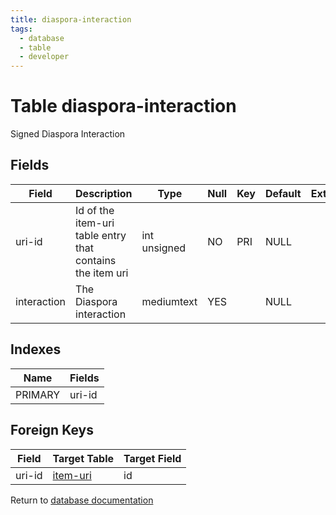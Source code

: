 ```yaml
---
title: diaspora-interaction
tags:
  - database
  - table
  - developer
---
```

# Table diaspora-interaction

Signed Diaspora Interaction

## Fields

| Field       | Description                                               | Type         | Null | Key | Default | Extra |
| ----------- | --------------------------------------------------------- | ------------ | ---- | --- | ------- | ----- |
| uri-id      | Id of the item-uri table entry that contains the item uri | int unsigned | NO   | PRI | NULL    |       |
| interaction | The Diaspora interaction                                  | mediumtext   | YES  |     | NULL    |       |

## Indexes

| Name    | Fields   |
| ------- | -------- |
| PRIMARY | uri-id   |

## Foreign Keys

| Field  | Target Table                           | Target Field |
| ------ | -------------------------------------- | ------------ |
| uri-id | [item-uri](/spec/database/db_item-uri) | id           |

Return to [database documentation](/spec/database/)
